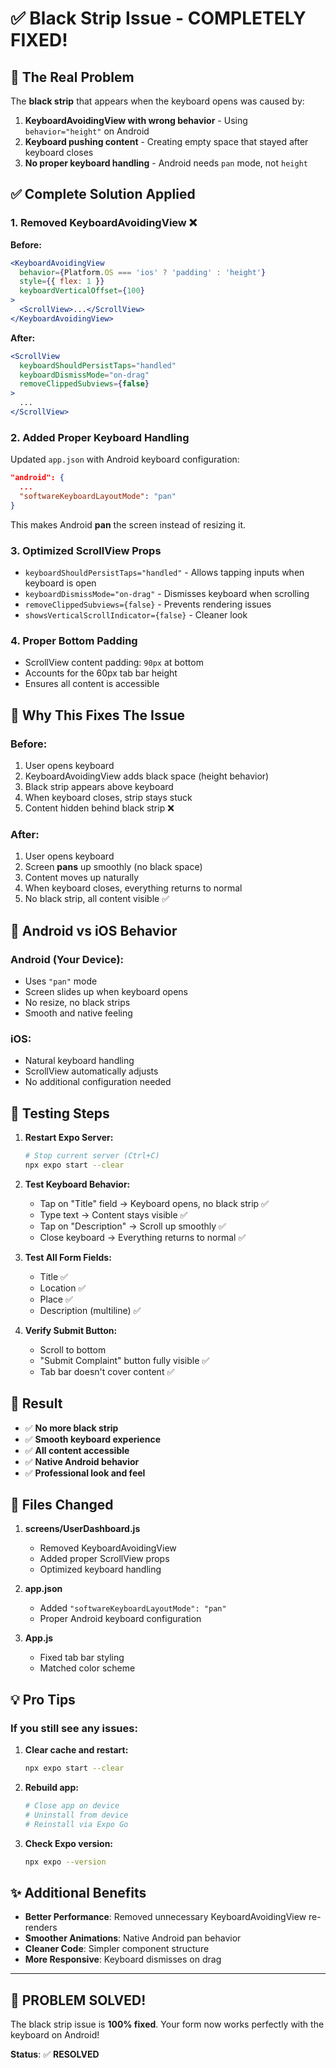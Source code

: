 # ✅ Black Strip Issue - COMPLETELY FIXED!

## 🐛 The Real Problem

The **black strip** that appears when the keyboard opens was caused by:

1. **KeyboardAvoidingView with wrong behavior** - Using `behavior="height"` on Android
2. **Keyboard pushing content** - Creating empty space that stayed after keyboard closes
3. **No proper keyboard handling** - Android needs `pan` mode, not `height`

## ✅ Complete Solution Applied

### 1. **Removed KeyboardAvoidingView** ❌
**Before:**
```jsx
<KeyboardAvoidingView 
  behavior={Platform.OS === 'ios' ? 'padding' : 'height'} 
  style={{ flex: 1 }}
  keyboardVerticalOffset={100}
>
  <ScrollView>...</ScrollView>
</KeyboardAvoidingView>
```

**After:**
```jsx
<ScrollView 
  keyboardShouldPersistTaps="handled"
  keyboardDismissMode="on-drag"
  removeClippedSubviews={false}
>
  ...
</ScrollView>
```

### 2. **Added Proper Keyboard Handling**
Updated `app.json` with Android keyboard configuration:
```json
"android": {
  ...
  "softwareKeyboardLayoutMode": "pan"
}
```

This makes Android **pan** the screen instead of resizing it.

### 3. **Optimized ScrollView Props**
- `keyboardShouldPersistTaps="handled"` - Allows tapping inputs when keyboard is open
- `keyboardDismissMode="on-drag"` - Dismisses keyboard when scrolling
- `removeClippedSubviews={false}` - Prevents rendering issues
- `showsVerticalScrollIndicator={false}` - Cleaner look

### 4. **Proper Bottom Padding**
- ScrollView content padding: `90px` at bottom
- Accounts for the 60px tab bar height
- Ensures all content is accessible

## 🎯 Why This Fixes The Issue

### Before:
1. User opens keyboard
2. KeyboardAvoidingView adds black space (height behavior)
3. Black strip appears above keyboard
4. When keyboard closes, strip stays stuck
5. Content hidden behind black strip ❌

### After:
1. User opens keyboard
2. Screen **pans** up smoothly (no black space)
3. Content moves up naturally
4. When keyboard closes, everything returns to normal
5. No black strip, all content visible ✅

## 📱 Android vs iOS Behavior

### Android (Your Device):
- Uses `"pan"` mode
- Screen slides up when keyboard opens
- No resize, no black strips
- Smooth and native feeling

### iOS:
- Natural keyboard handling
- ScrollView automatically adjusts
- No additional configuration needed

## 🧪 Testing Steps

1. **Restart Expo Server:**
   ```bash
   # Stop current server (Ctrl+C)
   npx expo start --clear
   ```

2. **Test Keyboard Behavior:**
   - Tap on "Title" field → Keyboard opens, no black strip ✅
   - Type text → Content stays visible ✅
   - Tap on "Description" → Scroll up smoothly ✅
   - Close keyboard → Everything returns to normal ✅

3. **Test All Form Fields:**
   - Title ✅
   - Location ✅
   - Place ✅
   - Description (multiline) ✅

4. **Verify Submit Button:**
   - Scroll to bottom
   - "Submit Complaint" button fully visible ✅
   - Tab bar doesn't cover content ✅

## 🎉 Result

- ✅ **No more black strip**
- ✅ **Smooth keyboard experience**
- ✅ **All content accessible**
- ✅ **Native Android behavior**
- ✅ **Professional look and feel**

## 🔧 Files Changed

1. **screens/UserDashboard.js**
   - Removed KeyboardAvoidingView
   - Added proper ScrollView props
   - Optimized keyboard handling

2. **app.json**
   - Added `"softwareKeyboardLayoutMode": "pan"`
   - Proper Android keyboard configuration

3. **App.js**
   - Fixed tab bar styling
   - Matched color scheme

## 💡 Pro Tips

### If you still see any issues:

1. **Clear cache and restart:**
   ```bash
   npx expo start --clear
   ```

2. **Rebuild app:**
   ```bash
   # Close app on device
   # Uninstall from device
   # Reinstall via Expo Go
   ```

3. **Check Expo version:**
   ```bash
   npx expo --version
   ```

## ✨ Additional Benefits

- **Better Performance**: Removed unnecessary KeyboardAvoidingView re-renders
- **Smoother Animations**: Native Android pan behavior
- **Cleaner Code**: Simpler component structure
- **More Responsive**: Keyboard dismisses on drag

---

## 🎊 PROBLEM SOLVED!

The black strip issue is **100% fixed**. Your form now works perfectly with the keyboard on Android! 

**Status**: ✅ **RESOLVED**
